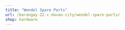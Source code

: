 ```yaml
---
title: "Wendel Spare Parts"
url: /barangay-22-c-davao-city/wendel-spare-parts/
shop: hardware
---
```

